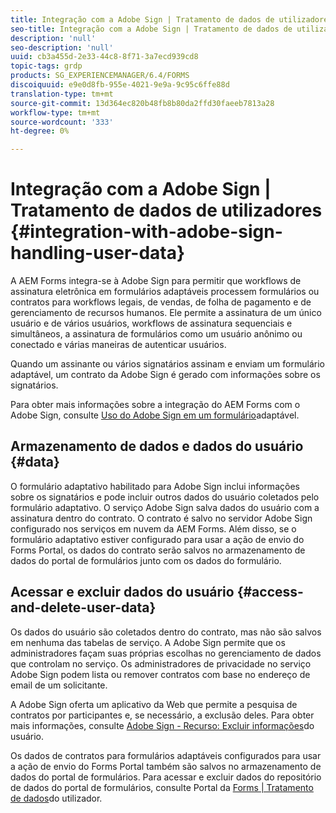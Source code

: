 ```yaml
---
title: Integração com a Adobe Sign | Tratamento de dados de utilizadores
seo-title: Integração com a Adobe Sign | Tratamento de dados de utilizadores
description: 'null'
seo-description: 'null'
uuid: cb3a455d-2e33-44c8-8f71-3a7ecd939cd8
topic-tags: grdp
products: SG_EXPERIENCEMANAGER/6.4/FORMS
discoiquuid: e9e0d8fb-955e-4021-9e9a-9c95c6ffe88d
translation-type: tm+mt
source-git-commit: 13d364ec820b48fb8b80da2ffd30faeeb7813a28
workflow-type: tm+mt
source-wordcount: '333'
ht-degree: 0%

---
```



# Integração com a Adobe Sign | Tratamento de dados de utilizadores {#integration-with-adobe-sign-handling-user-data}

A AEM Forms integra-se à Adobe Sign para permitir que workflows de assinatura eletrônica em formulários adaptáveis processem formulários ou contratos para workflows legais, de vendas, de folha de pagamento e de gerenciamento de recursos humanos. Ele permite a assinatura de um único usuário e de vários usuários, workflows de assinatura sequenciais e simultâneos, a assinatura de formulários como um usuário anônimo ou conectado e várias maneiras de autenticar usuários.

Quando um assinante ou vários signatários assinam e enviam um formulário adaptável, um contrato da Adobe Sign é gerado com informações sobre os signatários.

Para obter mais informações sobre a integração do AEM Forms com o Adobe Sign, consulte [Uso do Adobe Sign em um formulário](/help/forms/using/working-with-adobe-sign.md)adaptável.

## Armazenamento de dados e dados do usuário {#data}

O formulário adaptativo habilitado para Adobe Sign inclui informações sobre os signatários e pode incluir outros dados do usuário coletados pelo formulário adaptativo. O serviço Adobe Sign salva dados do usuário com a assinatura dentro do contrato. O contrato é salvo no servidor Adobe Sign configurado nos serviços em nuvem da AEM Forms. Além disso, se o formulário adaptativo estiver configurado para usar a ação de envio do Forms Portal, os dados do contrato serão salvos no armazenamento de dados do portal de formulários junto com os dados do formulário.

## Acessar e excluir dados do usuário {#access-and-delete-user-data}

Os dados do usuário são coletados dentro do contrato, mas não são salvos em nenhuma das tabelas de serviço. A Adobe Sign permite que os administradores façam suas próprias escolhas no gerenciamento de dados que controlam no serviço. Os administradores de privacidade no serviço Adobe Sign podem lista ou remover contratos com base no endereço de email de um solicitante.

A Adobe Sign oferta um aplicativo da Web que permite a pesquisa de contratos por participantes e, se necessário, a exclusão deles. Para obter mais informações, consulte [Adobe Sign - Recurso: Excluir informações](https://helpx.adobe.com/sign/help/adobesign_gdpr_user_deletion.html)do usuário.

Os dados de contratos para formulários adaptáveis configurados para usar a ação de envio do Forms Portal também são salvos no armazenamento de dados do portal de formulários. Para acessar e excluir dados do repositório de dados do portal de formulários, consulte Portal da [Forms | Tratamento de dados](/help/forms/using/forms-portal-handling-user-data.md)do utilizador.
